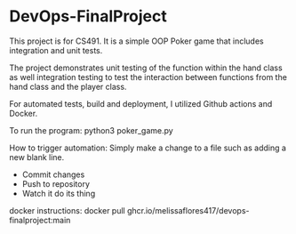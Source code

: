 # DevOps-FinalProject

This project is for CS491. It is a simple OOP Poker game that includes integration and unit tests. 

The project demonstrates unit testing of the function within the hand class as well integration testing to test the interaction between functions from the hand class and the player class. 

For automated tests, build and deployment, I utilized Github actions and Docker. 

To run the program:
python3 poker_game.py

How to trigger automation:
Simply make a change to a file such as adding a new blank line.
- Commit changes
- Push to repository 
- Watch it do its thing

docker instructions: 
docker pull ghcr.io/melissaflores417/devops-finalproject:main
